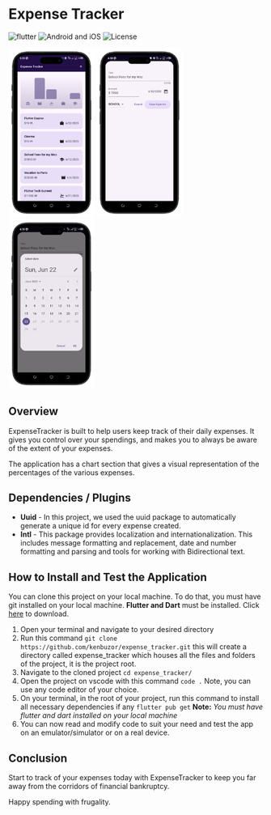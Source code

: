 # Expense Tracker

![flutter](https://img.shields.io/badge/Flutter-blue?logo=flutter) ![Android and iOS](https://img.shields.io/badge/Android-iOS-black?logo=Android) ![License](https://img.shields.io/github/license/kenbuzor/expense_tracker)

<p float='left'>
<img src='assets/images/img1.png' width='170'>
<img src='assets/images/img2.png' width='170'>
<img src='assets/images/img3.png' width='170'>
</p>

## Overview

ExpenseTracker is built to help users keep track of their daily expenses. It gives you control over your spendings, and makes you to always be aware of the extent of your expenses.

The application has a chart section that gives a visual representation of the percentages of the various expenses.

## Dependencies / Plugins

- **Uuid** - In this project, we used the uuid package to automatically generate a unique id for every expense created.
- **Intl** - This package provides localization and internationalization. This includes message formatting and replacement, date and number formatting and parsing and tools for working with Bidirectional text.

## How to Install and Test the Application

You can clone this project on your local machine. To do that, you must have git installed on your local machine.
**Flutter and Dart** must be installed. Click [here](https://flutter.dev) to download.

1. Open your terminal and navigate to your desired directory
2. Run this command `git clone https://github.com/kenbuzor/expense_tracker.git` this will create a directory called expense_tracker which houses all the files and folders of the project, it is the project root.
3. Navigate to the cloned project `cd expense_tracker/`
4. Open the project on vscode with this command `code .` Note, you can use any code editor of your choice.
5. On your terminal, in the root of your project, run this command to install all necessary dependencies if any `flutter pub get`
   **Note:** _You must have flutter and dart installed on your local machine_
6. You can now read and modify code to suit your need and test the app on an emulator/simulator or on a real device.

## Conclusion

Start to track of your expenses today with ExpenseTracker to keep you far away from the corridors of financial bankruptcy.

Happy spending with frugality.
